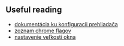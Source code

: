 ## Useful reading
* [dokumentácia ku konfiguracii prehliadača](https://docs.cypress.io/api/plugins/browser-launch-api.html#Syntax)
* [zoznam chrome flagov](https://peter.sh/experiments/chromium-command-line-switches/)
* [nastavenie veľkosti okna](https://peter.sh/experiments/chromium-command-line-switches/#window-size)